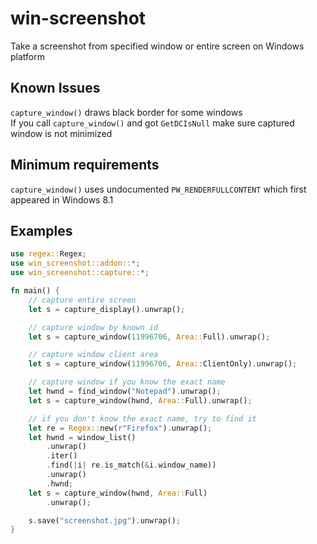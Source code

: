 # win-screenshot
Take a screenshot from specified window or entire screen on Windows platform

## Known Issues
`capture_window()` draws black border for some windows  
If you call `capture_window()` and got `GetDCIsNull` make sure captured window is not minimized

## Minimum requirements
`capture_window()` uses undocumented `PW_RENDERFULLCONTENT` which first appeared in Windows 8.1

## Examples
```rust
use regex::Regex;
use win_screenshot::addon::*;
use win_screenshot::capture::*;

fn main() {
    // capture entire screen
    let s = capture_display().unwrap();

    // capture window by known id
    let s = capture_window(11996706, Area::Full).unwrap();

    // capture window client area
    let s = capture_window(11996706, Area::ClientOnly).unwrap();

    // capture window if you know the exact name
    let hwnd = find_window("Notepad").unwrap();
    let s = capture_window(hwnd, Area::Full).unwrap();

    // if you don't know the exact name, try to find it
    let re = Regex::new(r"Firefox").unwrap();
    let hwnd = window_list()
        .unwrap()
        .iter()
        .find(|i| re.is_match(&i.window_name))
        .unwrap()
        .hwnd;
    let s = capture_window(hwnd, Area::Full)
        .unwrap();

    s.save("screenshot.jpg").unwrap();
}

```